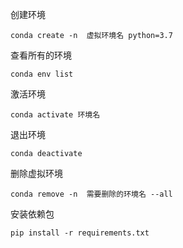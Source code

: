 创建环境

```
conda create -n  虚拟环境名 python=3.7
```

查看所有的环境

```shell
conda env list
```

激活环境

```
conda activate 环境名
```

退出环境

```
conda deactivate
```

删除虚拟环境

```shell
conda remove -n  需要删除的环境名 --all
```

安装依赖包

```
pip install -r requirements.txt
```

